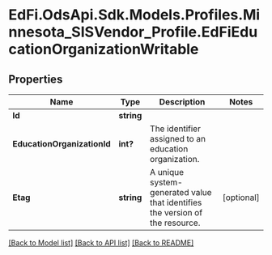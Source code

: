 # EdFi.OdsApi.Sdk.Models.Profiles.Minnesota_SISVendor_Profile.EdFiEducationOrganizationWritable
## Properties

Name | Type | Description | Notes
------------ | ------------- | ------------- | -------------
**Id** | **string** |  | 
**EducationOrganizationId** | **int?** | The identifier assigned to an education organization. | 
**Etag** | **string** | A unique system-generated value that identifies the version of the resource. | [optional] 

[[Back to Model list]](../README.md#documentation-for-models) [[Back to API list]](../README.md#documentation-for-api-endpoints) [[Back to README]](../README.md)

